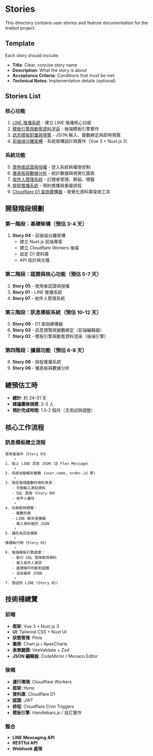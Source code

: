 # Stories

This directory contains user stories and feature documentation for the linebot project.

## Template

Each story should include:
- **Title**: Clear, concise story name
- **Description**: What the story is about
- **Acceptance Criteria**: Conditions that must be met
- **Technical Notes**: Implementation details (optional)

## Stories List

### 核心功能
1. [LINE 推播系統](01-line-push-notification.md) - 建立 LINE 推播核心功能
2. [模板引擎與動態資料渲染](02-template-syntax-d1.md) - 後端模板引擎實作
3. [訊息模板配置與預覽](03-message-preview-variable-binding.md) - JSON 輸入、變數綁定與即時預覽
4. [前後端分離架構](04-frontend-backend-separation.md) - 系統架構設計與實作（Vue 3 + Nuxt.js 3）

### 系統功能
5. [使用者認證與授權](05-authentication-authorization.md) - 登入系統與權限控制
6. [儀表板與數據分析](06-dashboard-analytics.md) - 統計數據與視覺化圖表
7. [收件人管理系統](07-recipient-management.md) - 訂閱者管理、群組、標籤
8. [排程推播系統](08-scheduled-broadcasts.md) - 預約推播與重複排程
9. [Cloudflare D1 查詢建構器](09-d1-query-builder.md) - 視覺化資料庫查詢工具

## 開發階段規劃

### 第一階段：基礎架構（預估 3-4 天）
1. **Story 04** - 前後端分離架構
   - 建立 Nuxt.js 前端專案
   - 建立 Cloudflare Workers 後端
   - 設定 D1 資料庫
   - API 設計與文檔

### 第二階段：認證與核心功能（預估 5-7 天）
2. **Story 05** - 使用者認證與授權
3. **Story 01** - LINE 推播系統
4. **Story 07** - 收件人管理系統

### 第三階段：訊息模板系統（預估 10-12 天）
5. **Story 09** - D1 查詢建構器
6. **Story 03** - 訊息預覽與變數綁定（前端編輯器）
7. **Story 02** - 模板引擎與動態資料渲染（後端引擎）

### 第四階段：擴展功能（預估 6-8 天）
8. **Story 08** - 排程推播系統
9. **Story 06** - 儀表板與數據分析

## 總預估工時
- **總計**: 約 24-31 天
- **建議團隊規模**: 2-3 人
- **預計完成時間**: 1.5-2 個月（含測試與調整）

## 核心工作流程

### 訊息模板建立流程
```
使用者操作（Story 03）
    ↓
1. 貼上 LINE 訊息 JSON（含 Flex Message）
    ↓
2. 系統自動解析變數 (user.name, order.id 等)
    ↓
3. 設定每個變數的資料來源：
   - 手動輸入測試資料
   - SQL 查詢（Story 09）
   - 收件人屬性
    ↓
4. 右側即時預覽：
   - 變數列表
   - LINE 聊天室模擬
   - 填入資料後的 JSON
    ↓
5. 儲存為訊息模板
    ↓
推播執行時（Story 02）
    ↓
6. 後端模板引擎處理：
   - 執行 SQL 查詢取得資料
   - 填入收件人資訊
   - 處理條件判斷和迴圈
   - 渲染最終 JSON
    ↓
7. 發送到 LINE (Story 01)
```

## 技術棧總覽

### 前端
- **框架**: Vue 3 + Nuxt.js 3
- **UI**: Tailwind CSS + Nuxt UI
- **狀態管理**: Pinia
- **圖表**: Chart.js / ApexCharts
- **表單驗證**: VeeValidate + Zod
- **JSON 編輯器**: CodeMirror / Monaco Editor

### 後端
- **運行環境**: Cloudflare Workers
- **框架**: Hono
- **資料庫**: Cloudflare D1
- **認證**: JWT
- **排程**: Cloudflare Cron Triggers
- **模板引擎**: Handlebars.js / 自訂實作

### 整合
- **LINE Messaging API**
- **RESTful API**
- **Webhook 處理**
